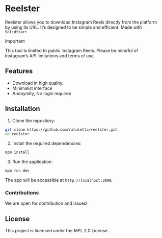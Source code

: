 # Reelster

Reelster allows you to download Instagram Reels directly from the platform by using its URL. It’s designed to be simple and efficient.
Made with `SolidStart`

> [!IMPORTANT]
> This tool is limited to public Instagram Reels.
> Please be mindful of Instagram’s API limitations and terms of use.

## Features

- Download in high quality.
- Minimalist interface
- Anonymity, No login required

## Installation

1. Clone the repository:

```bash
git clone https://github.com/rahuletto/reelster.git
cd reelster
```

2. Install the required dependencies:

```bash
npm install
```

3. Run the application:

```bash
npm run dev
```

The app will be accessible at `http://localhost:3000`.

### Contributions

We are open for contribution and issues!

## License

This project is licensed under the MPL 2.0 License.
